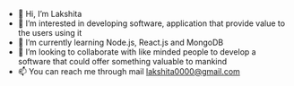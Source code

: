 - 👋 Hi, I’m Lakshita
- 👀 I’m interested in developing software, application that provide value to the users using it
- 🌱 I’m currently learning Node.js, React.js and MongoDB
- 💞️ I’m looking to collaborate with like minded people to develop a software that could offer something valuable to mankind
- 📫 You can reach me through mail lakshita0000@gmail.com

<!---
lakshita0000/lakshita0000 is a ✨ special ✨ repository because its `README.md` (this file) appears on your GitHub profile.
You can click the Preview link to take a look at your changes.
--->
